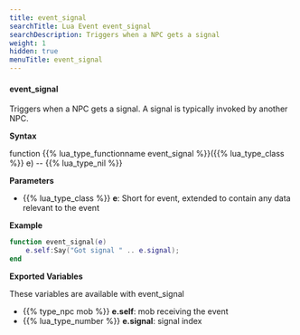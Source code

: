 ```yaml
---
title: event_signal
searchTitle: Lua Event event_signal
searchDescription: Triggers when a NPC gets a signal
weight: 1
hidden: true
menuTitle: event_signal
---
```


#### event_signal

Triggers when a NPC gets a signal. A signal is typically invoked by another NPC.

**Syntax**

function {{% lua_type_functionname event_signal %}}({{% lua_type_class %}} e) -- {{% lua_type_nil %}}

**Parameters**

- {{% lua_type_class %}} **e**: Short for event, extended to contain any data relevant to the event

**Example**

```lua
function event_signal(e)
    e.self:Say("Got signal " .. e.signal);
end
```

**Exported Variables**

These variables are available with event_signal
- {{% type_npc mob %}} **e.self**: mob receiving the event
- {{% lua_type_number %}} **e.signal**: signal index
